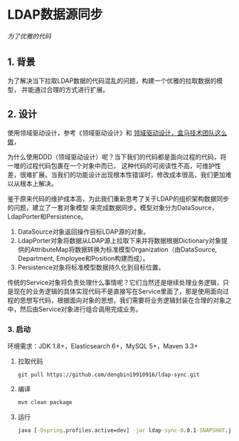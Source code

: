 # LDAP数据源同步
###### 为了优雅的代码

## 1. 背景

为了解决当下拉取LDAP数据的代码混乱的问题，构建一个优雅的拉取数据的模型，
并能通过合理的方式进行扩展。

## 2. 设计
使用领域驱动设计，参考《领域驱动设计》和 [领域驱动设计，盒马技术团队这么做](https://www.toutiao.com/a6592013320461484547/)，

为什么使用DDD（领域驱动设计）呢？当下我们的代码都是面向过程的代码，将一堆的过程代码包裹在一个对象中而已，
这种代码的可阅读性不高，可维护性差，很难扩展。当我们的功能设计出现根本性错误时，修改成本很高，我们更加难以从根本上解决。<br/>

鉴于原来代码的维护成本高，为此我们重新思考了关于LDAP的组织架构数据同步的问题，建立了一套对象模型
来完成数据同步。模型对象分为DataSource，LdapPorter和Persistence。

1. DataSource对象返回操作目标LDAP源的对象。
2. LdapPorter对象将数据从LDAP源上拉取下来并将数据根据Dictionary对象提供的AttributeMap将数据转换为标准模型Organization（由DataSource, Department, Employee和Position构建而成）。
3. Persistence对象将标准模型数据持久化到目标位置。

传统的Service对象将负责处理什么事情呢？它们当然还是继续处理业务逻辑，只是现在的业务逻辑的具体实现代码不是直接写在Service里面了，那是使用面向过程的思想写代码，根据面向对象的思想，我们需要将业务逻辑封装在合理的对象之中，然后由Service对象进行组合调用完成业务。

### 3. 启动
环境需求：JDK 1.8+，Elasticsearch 6+，MySQL 5+，Maven 3.3+

1. 拉取代码

	```git
	git pull https://github.com/dengbin19910916/ldap-sync.git
	```

2. 编译

	```cmd
	mvn clean package
	```

3. 运行

	```cmd
	java [-Dspring.profiles.active=dev] -jar ldap-sync-0.0.1-SNAPSHOT.jar
	```
